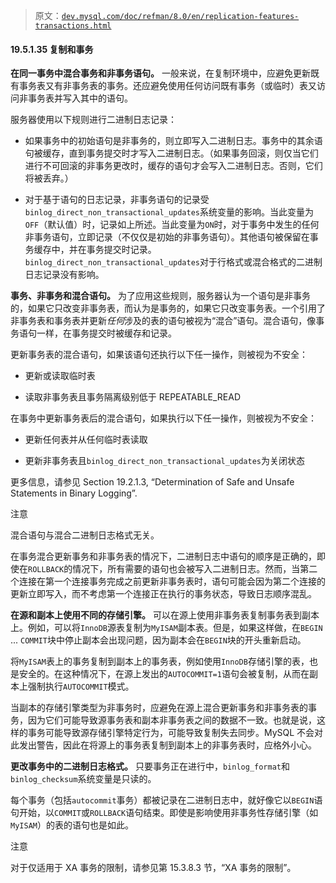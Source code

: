 > 原文：[`dev.mysql.com/doc/refman/8.0/en/replication-features-transactions.html`](https://dev.mysql.com/doc/refman/8.0/en/replication-features-transactions.html)

#### 19.5.1.35 复制和事务

**在同一事务中混合事务和非事务语句。** 一般来说，在复制环境中，应避免更新既有事务表又有非事务表的事务。还应避免使用任何访问既有事务（或临时）表又访问非事务表并写入其中的语句。

服务器使用以下规则进行二进制日志记录：

+   如果事务中的初始语句是非事务的，则立即写入二进制日志。事务中的其余语句被缓存，直到事务提交时才写入二进制日志。（如果事务回滚，则仅当它们进行不可回滚的非事务更改时，缓存的语句才会写入二进制日志。否则，它们将被丢弃。）

+   对于基于语句的日志记录，非事务语句的记录受`binlog_direct_non_transactional_updates`系统变量的影响。当此变量为`OFF`（默认值）时，记录如上所述。当此变量为`ON`时，对于事务中发生的任何非事务语句，立即记录（不仅仅是初始的非事务语句）。其他语句被保留在事务缓存中，并在事务提交时记录。`binlog_direct_non_transactional_updates`对于行格式或混合格式的二进制日志记录没有影响。

**事务、非事务和混合语句。** 为了应用这些规则，服务器认为一个语句是非事务的，如果它只改变非事务表，而认为是事务的，如果它只改变事务表。一个引用了非事务表和事务表并更新*任何*涉及的表的语句被视为“混合”语句。混合语句，像事务语句一样，在事务提交时被缓存和记录。

更新事务表的混合语句，如果该语句还执行以下任一操作，则被视为不安全：

+   更新或读取临时表

+   读取非事务表且事务隔离级别低于 REPEATABLE_READ

在事务中更新事务表后的混合语句，如果执行以下任一操作，则被视为不安全：

+   更新任何表并从任何临时表读取

+   更新非事务表且`binlog_direct_non_transactional_updates`为关闭状态

更多信息，请参见 Section 19.2.1.3, “Determination of Safe and Unsafe Statements in Binary Logging”.

注意

混合语句与混合二进制日志格式无关。

在事务混合更新事务和非事务表的情况下，二进制日志中语句的顺序是正确的，即使在`ROLLBACK`的情况下，所有需要的语句也会被写入二进制日志。然而，当第二个连接在第一个连接事务完成之前更新非事务表时，语句可能会因为第二个连接的更新立即写入，而不考虑第一个连接正在执行的事务状态，导致日志顺序混乱。

**在源和副本上使用不同的存储引擎。** 可以在源上使用非事务表复制事务表到副本上。例如，可以将`InnoDB`源表复制为`MyISAM`副本表。但是，如果这样做，在`BEGIN` ... `COMMIT`块中停止副本会出现问题，因为副本会在`BEGIN`块的开头重新启动。

将`MyISAM`表上的事务复制到副本上的事务表，例如使用`InnoDB`存储引擎的表，也是安全的。在这种情况下，在源上发出的`AUTOCOMMIT=1`语句会被复制，从而在副本上强制执行`AUTOCOMMIT`模式。

当副本的存储引擎类型为非事务时，应避免在源上混合更新事务和非事务表的事务，因为它们可能导致源事务表和副本非事务表之间的数据不一致。也就是说，这样的事务可能导致源存储引擎特定行为，可能导致复制失去同步。MySQL 不会对此发出警告，因此在将源上的事务表复制到副本上的非事务表时，应格外小心。

**更改事务中的二进制日志格式。** 只要事务正在进行中，`binlog_format`和`binlog_checksum`系统变量是只读的。

每个事务（包括`autocommit`事务）都被记录在二进制日志中，就好像它以`BEGIN`语句开始，以`COMMIT`或`ROLLBACK`语句结束。即使是影响使用非事务性存储引擎（如`MyISAM`）的表的语句也是如此。

注意

对于仅适用于 XA 事务的限制，请参见第 15.3.8.3 节，“XA 事务的限制”。
